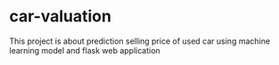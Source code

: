 # car-valuation
This project is about prediction selling price of used car using machine learning model and flask web application
